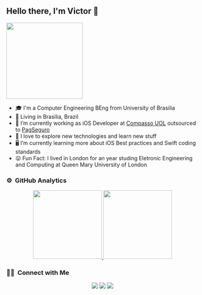 <h2> Hello there, I'm Victor 👋</h2>

<img align="center" height="200" src="https://media.giphy.com/media/LmNwrBhejkK9EFP504/giphy.gif"/>

- 🎓  I'm a Computer Engineering BEng from University of Brasilia 
- 🏡  Living in Brasilia, Brazil
- 🔭  I’m currently working as iOS Developer at [Compasso UOL](https://compassouol.com) outsourced to [PagSeguro](https://pagseguro.uol.com.br)
- 🤔  I love to explore new technologies and learn new stuff
- 🖥  I’m currently learning more about iOS Best practices and Swift coding standards
- 😛  Fun Fact: I lived in London for an year studing Eletronic Engineering and Computing at Queen Mary University of London

### ⚙️ &nbsp;GitHub Analytics

<p align="center">
<a href="https://github.com/vUriarte">
  <img height="180em" src="https://github-readme-stats-eight-theta.vercel.app/api?username=vUriarte&show_icons=true&theme=dracula&include_all_commits=true&count_private=true"/>
  <img height="180em" src="https://github-readme-stats-eight-theta.vercel.app/api/top-langs/?username=vUriarte&layout=compact&langs_count=8&theme=dracula&include_all_commits=true&count_private=true"/>
</a>
</p>

### 🤝🏻 &nbsp;Connect with Me



<p align="center">
<a href="https://www.linkedin.com/in/victor-fernandes-uriarte-03b18387/"><img src="https://img.shields.io/badge/-Victor%20Uriarte-blue?style=flat&logo=linkedin"/></a>
<a href="mailto:uriarte0505@gmail.com"><img src="https://img.shields.io/badge/-uriarte0505@gmail.com-D14836?style=flat&logo=Gmail&logoColor=white"/></a>
<a href="https://instagram.com/victorfuriarte"><img src="https://img.shields.io/badge/-@victorfuriarte-E4405F?style=flat&logo=Instagram&logoColor=white"/></a>
</p>
